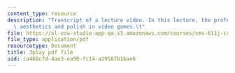 ```yaml
---
content_type: resource
description: "Transcript of a lecture video. In this lecture, the professors discuss\
  \ aesthetics and polish in video games.\t"
file: https://ol-ocw-studio-app-qa.s3.amazonaws.com/courses/cms-611j-creating-video-games-fall-2014/ca468cfd4ae3ea90fc14a29587b1bae6_0teK9aXB0GI.pdf
file_type: application/pdf
resourcetype: Document
title: 3play pdf file
uid: ca468cfd-4ae3-ea90-fc14-a29587b1bae6
---
```

